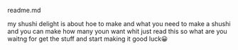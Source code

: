 readme.md

my shushi delight is about hoe to make and what you need to make a shushi and you can make how many youn want 
whit just read this so what are you waitng for get the stuff and start making it good luck😀